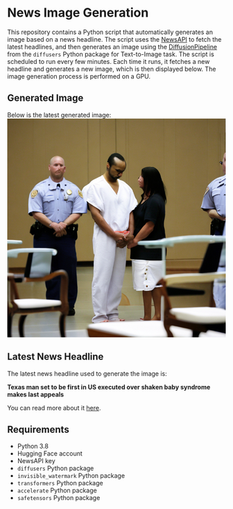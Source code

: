 # News Image Generation
This repository contains a Python script that automatically generates an image based on a news headline. The script uses the [NewsAPI](https://newsapi.org/) to fetch the latest headlines, and then generates an image using the [DiffusionPipeline](https://github.com/huggingface/diffusers) from the `diffusers` Python package for Text-to-Image task.
The script is scheduled to run every few minutes. Each time it runs, it fetches a new headline and generates a new image, which is then displayed below. The image generation process is performed on a GPU.

## Generated Image
Below is the latest generated image:
![Generated Image](image.png)

## Latest News Headline
The latest news headline used to generate the image is:

**Texas man set to be first in US executed over shaken baby syndrome makes last appeals**

You can read more about it [here](https://news.google.com/rss/articles/CBMinAFBVV95cUxNZ1ZDVEs1WXktTG9JQktuRzBjSzVxZXB0end3Z2VTYVBpN05KcnYtOFIxMmdJVFRPaFRlbzFvM1JUSS1HWEE3WWplcS1zcHBkd05FTnVxbU9reVZKU0VOeWtwXzdXelpGNXBXNUF1VVBWWTJkZXFpenlCX28zZ3k2T1d5UUp2bm9CWkJ2dndDLVQ5WmtqNTRFeEFaVzU?oc=5).

## Requirements
- Python 3.8
- Hugging Face account
- NewsAPI key
- `diffusers` Python package
- `invisible_watermark` Python package
- `transformers` Python package
- `accelerate` Python package
- `safetensors` Python package
